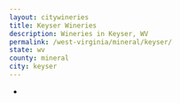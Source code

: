 ```yaml
---
layout: citywineries
title: Keyser Wineries
description: Wineries in Keyser, WV
permalink: /west-virginia/mineral/keyser/
state: wv
county: mineral
city: keyser
---
```

-
